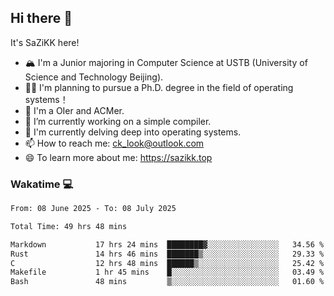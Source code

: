 ## Hi there 👋

It's SaZiKK here!

- 🏔️ I'm a Junior majoring in Computer Science  at USTB (University of Science and Technology Beijing).
- 🧑‍🎓 I'm planning to pursue a Ph.D. degree in the field of operating systems！
- 🚀 I'm a OIer and ACMer.
- 🔭 I’m currently working on a simple compiler.
- 🌱 I'm currently delving deep into operating systems.
- 📫 How to reach me: ck_look@outlook.com
- 😄 To learn more about me: https://sazikk.top

  
<!--
**SaZiKK/SaZiKK** is a ✨ _special_ ✨ repository because its `README.md` (this file) appears on your GitHub profile.

Here are some ideas to get you started:

- 🔭 I’m currently working on ...
- 🌱 I’m currently learning ...
- 👯 I’m looking to collaborate on ...
- 🤔 I’m looking for help with ...
- 💬 Ask me about ...
- 📫 How to reach me: ...
- 😄 Pronouns: ...
- ⚡ Fun fact: ...
-->

### Wakatime 💻

<!--START_SECTION:waka-->

```txt
From: 08 June 2025 - To: 08 July 2025

Total Time: 49 hrs 48 mins

Markdown           17 hrs 24 mins  ████████▓░░░░░░░░░░░░░░░░   34.56 %
Rust               14 hrs 46 mins  ███████▒░░░░░░░░░░░░░░░░░   29.33 %
C                  12 hrs 48 mins  ██████▒░░░░░░░░░░░░░░░░░░   25.42 %
Makefile           1 hr 45 mins    █░░░░░░░░░░░░░░░░░░░░░░░░   03.49 %
Bash               48 mins         ▒░░░░░░░░░░░░░░░░░░░░░░░░   01.60 %
```

<!--END_SECTION:waka-->
